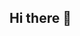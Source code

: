 ## Hi there 👋

<!--
**ctkennedy91/ctkennedy91** is a ✨ _special_ ✨ repository because its `README.md` (this file) appears on your GitHub profile.

Here are some ideas to get you started:

- 🔭 I’m currently working on my data analytics portfolio
- 🌱 I’m currently learning SQL and expanding my R programming skills
- 🤔 I’m looking for help with establishing a new career
- 💬 Ask me about what I'm currently crocheting
- 📫 How to reach me: [LinkedIn](www.linkedin.com/in/chelsea-cockroft-767286237)
- 😄 Pronouns: She/Her
- ⚡ Fun fact: ...
-->
